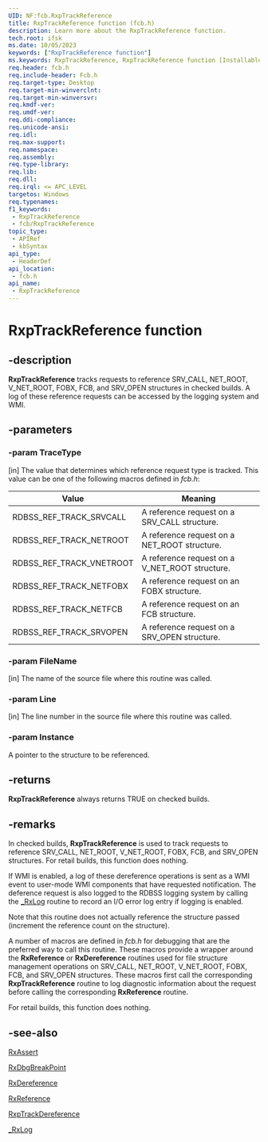 ```yaml
---
UID: NF:fcb.RxpTrackReference
title: RxpTrackReference function (fcb.h)
description: Learn more about the RxpTrackReference function.
tech.root: ifsk
ms.date: 10/05/2023
keywords: ["RxpTrackReference function"]
ms.keywords: RxpTrackReference, RxpTrackReference function [Installable File System Drivers], fcb/RxpTrackReference, ifsk.rxptrackreference, rxref_12b9266b-6cd9-4011-b764-b62376e0a5fb.xml
req.header: fcb.h
req.include-header: Fcb.h
req.target-type: Desktop
req.target-min-winverclnt: 
req.target-min-winversvr: 
req.kmdf-ver: 
req.umdf-ver: 
req.ddi-compliance: 
req.unicode-ansi: 
req.idl: 
req.max-support: 
req.namespace: 
req.assembly: 
req.type-library: 
req.lib: 
req.dll: 
req.irql: <= APC_LEVEL
targetos: Windows
req.typenames: 
f1_keywords:
 - RxpTrackReference
 - fcb/RxpTrackReference
topic_type:
 - APIRef
 - kbSyntax
api_type:
 - HeaderDef
api_location:
 - fcb.h
api_name:
 - RxpTrackReference
---
```


# RxpTrackReference function

## -description

**RxpTrackReference** tracks requests to reference SRV_CALL, NET_ROOT, V_NET_ROOT, FOBX, FCB, and SRV_OPEN structures in checked builds. A log of these reference requests can be accessed by the logging system and WMI.

## -parameters

### -param TraceType

[in] The value that determines which reference request type is tracked. This value can be one of the following macros defined in *fcb.h*:

| Value | Meaning |
| ----- | ------- |
| RDBSS_REF_TRACK_SRVCALL  | A reference request on a SRV_CALL structure. |
| RDBSS_REF_TRACK_NETROOT  | A reference request on a NET_ROOT structure. |
| RDBSS_REF_TRACK_VNETROOT | A reference request on a V_NET_ROOT structure. |
| RDBSS_REF_TRACK_NETFOBX  | A reference request on an FOBX structure. |
| RDBSS_REF_TRACK_NETFCB   | A reference request on an FCB structure. |
| RDBSS_REF_TRACK_SRVOPEN  | A reference request on a SRV_OPEN structure. |

### -param FileName

[in] The name of the source file where this routine was called.

### -param Line

[in] The line number in the source file where this routine was called.

### -param Instance

A pointer to the structure to be referenced.

## -returns

**RxpTrackReference** always returns TRUE on checked builds.

## -remarks

In checked builds, **RxpTrackReference** is used to track requests to reference SRV_CALL, NET_ROOT, V_NET_ROOT, FOBX, FCB, and SRV_OPEN structures. For retail builds, this function does nothing.

If WMI is enabled, a log of these dereference operations is sent as a WMI event to user-mode WMI components that have requested notification. The deference request is also logged to the RDBSS logging system by calling the <a href="/windows-hardware/drivers/ddi/rxlog/nf-rxlog-_rxlog">_RxLog</a> routine to record an I/O error log entry if logging is enabled.

Note that this routine does not actually reference the structure passed (increment the reference count on the structure).

A number of macros are defined in *fcb.h* for debugging that are the preferred way to call this routine. These macros provide a wrapper around the **RxReference** or **RxDereference** routines used for file structure management operations on SRV_CALL, NET_ROOT, V_NET_ROOT, FOBX, FCB, and SRV_OPEN structures. These macros first call the corresponding **RxpTrackReference** routine to log diagnostic information about the request before calling the corresponding **RxReference** routine.

For retail builds, this function does nothing.

## -see-also

<a href="/windows-hardware/drivers/ifs/rxassert">RxAssert</a>

<a href="/windows-hardware/drivers/ifs/rxdbgbreakpoint">RxDbgBreakPoint</a>

<a href="/windows-hardware/drivers/ddi/rxprocs/nf-rxprocs-rxdereference">RxDereference</a>

<a href="/windows-hardware/drivers/ddi/rxprocs/nf-rxprocs-rxreference">RxReference</a>

<a href="/windows-hardware/drivers/ddi/fcb/nf-fcb-rxptrackdereference">RxpTrackDereference</a>

<a href="/windows-hardware/drivers/ddi/rxlog/nf-rxlog-_rxlog">_RxLog</a>
